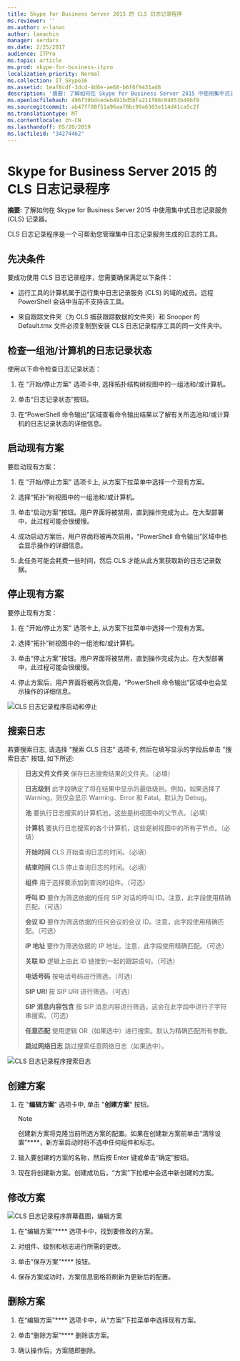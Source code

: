 ```yaml
---
title: Skype for Business Server 2015 的 CLS 日志记录程序
ms.reviewer: ''
ms.author: v-lanac
author: lanachin
manager: serdars
ms.date: 2/25/2017
audience: ITPro
ms.topic: article
ms.prod: skype-for-business-itpro
localization_priority: Normal
ms.collection: IT_Skype16
ms.assetid: 1eaf8cdf-3dcd-4d6e-ae68-b6f6f9431ad8
description: '摘要: 了解如何在 Skype for Business Server 2015 中使用集中式日志记录服务 (CLS) 记录器。'
ms.openlocfilehash: 496f30bdcedeb491bd5bfa211f08c04853b49bf8
ms.sourcegitcommit: ab47ff88f51a96aaf8bc99a6303e114d41ca5c2f
ms.translationtype: MT
ms.contentlocale: zh-CN
ms.lasthandoff: 05/20/2019
ms.locfileid: "34274462"
---
```

# <a name="cls-logger-for-skype-for-business-server-2015"></a>Skype for Business Server 2015 的 CLS 日志记录程序
 
**摘要:** 了解如何在 Skype for Business Server 2015 中使用集中式日志记录服务 (CLS) 记录器。
  
CLS 日志记录程序是一个可帮助您管理集中日志记录服务生成的日志的工具。
  
## <a name="prerequisites"></a>先决条件

要成功使用 CLS 日志记录程序，您需要确保满足以下条件：
  
- 运行工具的计算机属于运行集中日志记录服务 (CLS) 的域的成员。远程 PowerShell 会话中当前不支持该工具。
    
- 来自跟踪文件夹（为 CLS 捕获跟踪数据的文件夹）和 Snooper 的 Default.tmx 文件必须复制到安装 CLS 日志记录程序工具的同一文件夹中。
    
## <a name="check-the-logging-status-of-a-set-of-poolscomputers"></a>检查一组池/计算机的日志记录状态

使用以下命令检查日志记录状态：
  
1. 在 "开始/停止方案" 选项卡中, 选择拓扑结构树视图中的一组池和/或计算机。
    
2. 单击“日志记录状态”按钮。
    
3. 在“PowerShell 命令输出”区域查看命令输出结果以了解有关所选池和/或计算机的日志记录状态的详细信息。
    
## <a name="start-an-existing-scenario"></a>启动现有方案

要启动现有方案：
  
1. 在 "开始/停止方案" 选项卡上, 从方案下拉菜单中选择一个现有方案。
    
2. 选择“拓扑”树视图中的一组池和/或计算机。
    
3. 单击“启动方案”按钮。用户界面将被禁用，直到操作完成为止。在大型部署中，此过程可能会很缓慢。
    
4. 成功启动方案后，用户界面将被再次启用，“PowerShell 命令输出”区域中也会显示操作的详细信息。
    
5. 此任务可能会耗费一些时间，然后 CLS 才能从此方案获取新的日志记录数据。
    
## <a name="stop-an-existing-scenario"></a>停止现有方案

要停止现有方案：
  
1. 在 "开始/停止方案" 选项卡上, 从方案下拉菜单中选择一个现有方案。
    
2. 选择“拓扑”树视图中的一组池和/或计算机。
    
3. 单击“停止方案”按钮。用户界面将被禁用，直到操作完成为止。在大型部署中，此过程可能会很缓慢。
    
4. 停止方案后，用户界面将被再次启用，“PowerShell 命令输出”区域中也会显示操作的详细信息。
    
![CLS 日志记录程序启动和停止](../../media/2c4a36c2-b5db-4550-a3b3-41f18e0e2f0c.png)
  
## <a name="search-for-logs"></a>搜索日志

若要搜索日志, 请选择 "搜索 CLS 日志" 选项卡, 然后在填写显示的字段后单击 "搜索日志" 按钮, 如下所述:
  
> **日志文件文件夹** 保存日志搜索结果的文件夹。（必填）
> 
> **日志级别** 此字段确定了将在结果中显示的最低级别。例如，如果选择了 Warning，则仅会显示 Warning、Error 和 Fatal。默认为 Debug。
> 
> **池** 要执行日志搜索的计算机池，这些是树视图中的父节点。（必填）
> 
> **计算机** 要执行日志搜索的各个计算机，这些是树视图中的所有子节点。（必填）
> 
> **开始时间** CLS 开始查询日志的时间。（必填）
> 
> **结束时间** CLS 停止查询日志的时间。（必填）
> 
> **组件** 用于选择要添加到查询的组件。（可选）
> 
> **呼叫 ID** 要作为筛选依据的任何 SIP 对话的呼叫 ID。注意，此字段使用精确匹配。（可选）
> 
> **会议 ID** 要作为筛选依据的任何会议的会议 ID。注意，此字段使用精确匹配。（可选）
> 
> **IP 地址** 要作为筛选依据的 IP 地址。注意，此字段使用精确匹配。（可选）
> 
> **关联 ID** 逻辑上由此 ID 链接到一起的跟踪语句。（可选）
> 
> **电话号码** 按电话号码进行筛选。（可选）
> 
> **SIP URI** 按 SIP URI 进行筛选。（可选）
> 
> **SIP 消息内容包含** 按 SIP 消息内容进行筛选，这会在此字段中进行子字符串搜索。（可选）
> 
> **任意匹配** 使用逻辑 OR（如果选中）进行搜索。默认为精确匹配所有参数。
> 
> **跳过网络日志** 跳过搜索任意网络日志（如果选中）。
    
![CLS 日志记录程序搜索日志](../../media/5793ea3c-6f5f-40ef-8b53-100da831eedf.png)
  
## <a name="create-a-scenario"></a>创建方案

1. 在 "**编辑方案**" 选项卡中, 单击 "**创建方案**" 按钮。
    
    > [!NOTE]
    > 创建新方案将克隆当前所选方案的配置。如果在创建新方案前单击“清除设置”****，新方案启动时将不选中任何组件和标志。
  
2. 输入要创建的方案的名称，然后按 Enter 键或单击“确定”按钮。
    
3. 现在将创建新方案。创建成功后，“方案”下拉框中会选中新创建的方案。
    
## <a name="modify-a-scenario"></a>修改方案

![CLS 日志记录程序屏幕截图，编辑方案](../../media/abbbcac0-8a2e-48af-a22f-4fee0283a29f.png)
  
1. 在“编辑方案”**** 选项卡中，找到要修改的方案。
    
2. 对组件、级别和标志进行所需的更改。
    
3. 单击“保存方案”**** 按钮。
    
4. 保存方案成功时，方案信息窗格将刷新为更新后的配置。
    
## <a name="delete-a-scenario"></a>删除方案

1. 在“编辑方案”**** 选项卡中，从“方案”下拉菜单中选择现有方案。
    
2. 单击“删除方案”**** 删除该方案。
    
3. 确认操作后，方案随即删除。
    

